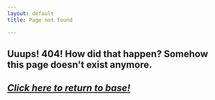 ```yaml
---
layout: default
title: Page not found

---
```

## Uuups! 404! How did that happen? Somehow this page doesn't exist anymore.

## [**_Click here to return to base!_**](/ "Return to base!")